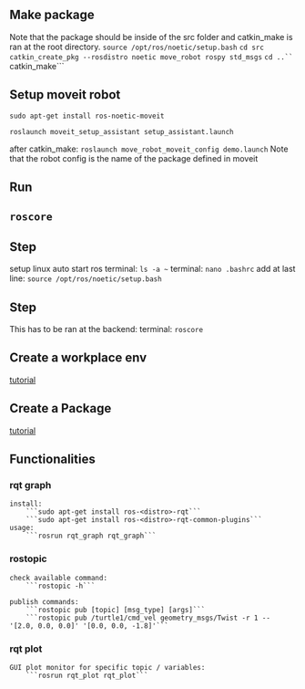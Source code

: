## Make package
Note that the package should be inside of the src folder and catkin_make is ran at the root directory.
```source /opt/ros/noetic/setup.bash```
```cd src```
```catkin_create_pkg --rosdistro noetic move_robot rospy std_msgs```
```cd ..``
```catkin_make```


## Setup moveit robot
```sudo apt-get install ros-noetic-moveit```

```roslaunch moveit_setup_assistant setup_assistant.launch```

after catkin_make:
```roslaunch move_robot_moveit_config demo.launch``` Note that the robot config is the name of the package defined in moveit

## Run
```roscore```
-------------------------------------------------------------------------------------
## Step
setup linux auto start ros 
    terminal: ```ls -a ~```
    terminal: ```nano .bashrc```
    add at last line: ```source /opt/ros/noetic/setup.bash```

## Step
This has to be ran at the backend:
    terminal: ```roscore```

## Create a workplace env
[tutorial](http://wiki.ros.org/catkin/Tutorials/create_a_workspace)

## Create a Package
[tutorial](http://wiki.ros.org/ROS/Tutorials/CreatingPackage)

## Functionalities
### rqt graph
    install:
        ```sudo apt-get install ros-<distro>-rqt```
        ```sudo apt-get install ros-<distro>-rqt-common-plugins```
    usage:
        ```rosrun rqt_graph rqt_graph```


### rostopic
    check available command:
        ```rostopic -h```
    
    publish commands:
        ```rostopic pub [topic] [msg_type] [args]```
        ```rostopic pub /turtle1/cmd_vel geometry_msgs/Twist -r 1 -- '[2.0, 0.0, 0.0]' '[0.0, 0.0, -1.8]'```

### rqt plot
    GUI plot monitor for specific topic / variables:
        ```rosrun rqt_plot rqt_plot```
